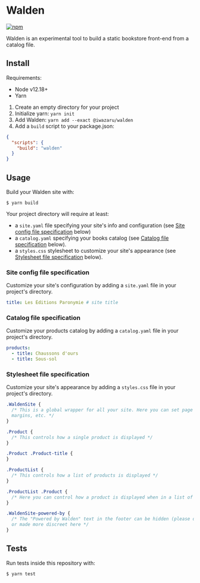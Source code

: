# Walden

[![npm](https://img.shields.io/npm/v/@iwazaru/walden)](https://www.npmjs.com/package/@iwazaru/walden)

Walden is an experimental tool to build a static bookstore front-end from a
catalog file.

## Install

Requirements:

- Node v12.18+
- Yarn

1. Create an empty directory for your project
2. Initialize yarn: `yarn init`
3. Add Walden: `yarn add --exact @iwazaru/walden`
4. Add a `build` script to your package.json:

```json
{
  "scripts": {
    "build": "walden"
  }
}
```

## Usage

Build your Walden site with:

```console
$ yarn build
```

Your project directory will require at least:

- a `site.yaml` file specifying your site's info and configuration (see
  [Site config file specification](#site-config-file-specification) below)
- a `catalog.yaml` specifying your books catalog (see
  [Catalog file specification](#catalog-file-specification) below).
- a `styles.css` stylesheet to customize your site's appearance (see
  [Stylesheet file specification](#stylesheet-file-specification) below).

### Site config file specification

Customize your site's configuration by adding a `site.yaml` file in your
project's directory.

```yaml
title: Les Éditions Paronymie # site title
```

### Catalog file specification

Customize your products catalog by adding a `catalog.yaml` file in your
project's directory.

```yaml
products:
  - title: Chaussons d'ours
  - title: Sous-sol
```

### Stylesheet file specification

Customize your site's appearance by adding a `styles.css` file in your project's
directory.

```css
.WaldenSite {
  /* This is a global wrapper for all your site. Here you can set page width,
  margins, etc. */
}

.Product {
  /* This controls how a single product is displayed */
}

.Product .Product-title {
}

.ProductList {
  /* This controls how a list of products is displayed */
}

.ProductList .Product {
  /* Here you can control how a product is displayed when in a list of products */
}

.WaldenSite-powered-by {
  /* The "Powered by Walden" text in the footer can be hidden (please don't!)
  or made more discreet here */
}
```

## Tests

Run tests inside this repository with:

```console
$ yarn test
```
